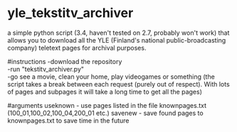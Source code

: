 # yle_tekstitv_archiver
a simple python script (3.4, haven't tested on 2.7, probably won't work) that allows you to download all the YLE (Finland's national public-broadcasting company) teletext pages for archival purposes.

#instructions
-download the repository</br>
-run "tekstitv_archiver.py"</br>
-go see a movie, clean your home, play videogames or something (the script takes a break between each request (purely out of respect). With lots of pages and subpages it will take a long time to get all the pages)

#arguments
useknown - use pages listed in the file knownpages.txt (100_01,100_02,100_04,200_01 etc.)
savenew  - save found pages to knownpages.txt to save time in the future
